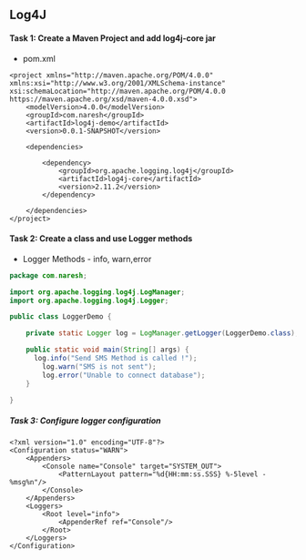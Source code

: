 ## Log4J

#### Task 1: Create a Maven Project and add log4j-core jar

* pom.xml
```
<project xmlns="http://maven.apache.org/POM/4.0.0" xmlns:xsi="http://www.w3.org/2001/XMLSchema-instance" xsi:schemaLocation="http://maven.apache.org/POM/4.0.0 https://maven.apache.org/xsd/maven-4.0.0.xsd">
	<modelVersion>4.0.0</modelVersion>
	<groupId>com.naresh</groupId>
	<artifactId>log4j-demo</artifactId>
	<version>0.0.1-SNAPSHOT</version>

	<dependencies>
  
		<dependency>
			<groupId>org.apache.logging.log4j</groupId>
			<artifactId>log4j-core</artifactId>
			<version>2.11.2</version>
		</dependency>
    
	</dependencies>
</project>
```

#### Task 2: Create a class and use Logger methods

* Logger Methods - info, warn,error

```java
package com.naresh;

import org.apache.logging.log4j.LogManager;
import org.apache.logging.log4j.Logger;

public class LoggerDemo {

	private static Logger log = LogManager.getLogger(LoggerDemo.class);

	public static void main(String[] args) {
	  log.info("Send SMS Method is called !");
		log.warn("SMS is not sent");
		log.error("Unable to connect database");
	}

}
```

##### Task 3: Configure logger configuration
```
<?xml version="1.0" encoding="UTF-8"?>
<Configuration status="WARN">
    <Appenders>
        <Console name="Console" target="SYSTEM_OUT">
            <PatternLayout pattern="%d{HH:mm:ss.SSS} %-5level - %msg%n"/>
        </Console>
    </Appenders>
    <Loggers>
        <Root level="info">
            <AppenderRef ref="Console"/>
        </Root>
    </Loggers>
</Configuration>
```
